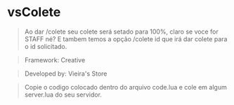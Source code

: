 # vsColete

> Ao dar /colete seu colete será setado para 100%, claro se voce for STAFF né? E tambem temos a opção /colete id que irá dar colete para o id solicitado.

> Framework: Creative

> Developed by: Vieira's Store

> Copie o codigo colocado dentro do arquivo code.lua e cole em algum server.lua do seu servidor.
